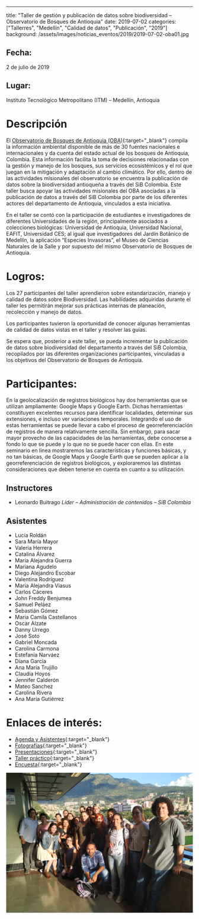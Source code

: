 ---
title:  "Taller de gestión y publicación de datos sobre biodiversidad – Observatorio de Bosques de Antioquia"
date:   2019-07-02
categories: ["Tallerres", "Medellín", "Calidad de datos", "Publicación", "2019"]
background: /assets/images/noticias_eventos/2019/2019-07-02-oba01.jpg

## Fecha:
2 de julio de 2019

## Lugar:
Instituto Tecnológico Metropolitano (ITM) – Medellín, Antioquia

# Descripción

El [Observatorio de Bosques de Antioquia (OBA)](https://observatoriobosquesantioquia.org/){:target="_blank"} compila la información ambiental disponible de más de 30 fuentes nacionales e internacionales y da cuenta del estado actual de los bosques de Antioquia, Colombia. Esta información facilita la toma de decisiones relacionadas con la gestión y manejo de los bosques, sus servicios ecosistémicos y el rol que juegan en la mitigación y adaptación al cambio climático. Por ello, dentro de las actividades misionales del observatorio se encuentra la publicación de datos sobre la biodiversidad antioqueña a través del SiB Colombia. Este taller busca apoyar las actividades misionales del OBA asociadas a la publicación de datos a través del SiB Colombia por parte de los diferentes actores del departamento de Antioquia, vinculados a esta iniciativa.

En el taller se contó con la participación de estudiantes e investigadores de diferentes Universidades de la región, principalmente asociados a colecciones biológicas: Universidad de Antioquia, Universidad Nacional, EAFIT, Universidad CES; al igual que investigadores del Jardín Botánico de Medellín, la aplicación “Especies Invasoras”, el Museo de Ciencias Naturales de la Salle y por supuesto del mismo Observatorio de Bosques de Antioquia.

# Logros:

Los 27 participantes del taller aprendieron sobre estandarización, manejo y calidad de datos sobre Biodiversidad. Las habilidades adquiridas durante el taller les permitirán mejorar sus prácticas internas de planeación, recolección y manejo de datos.

Los participantes tuvieron la oportunidad de conocer algunas herramientas de calidad de datos vistas en el taller y resolver las guías.

Se espera que, posterior a este taller, se pueda incrementar la publicación de datos sobre biodiversidad del departamento a través del SiB Colombia, recopilados por las diferentes organizaciones participantes, vinculadas a los objetivos del Observatorio de Bosques de Antioquia.

# Participantes:

En la geolocalización de registros biológicos hay dos herramientas que se utilizan ampliamente: Google Maps y Google Earth. Dichas herramientas constituyen excelentes recursos para identificar localidades, determinar sus extensiones, e incluso ver variaciones temporales. Integrando el uso de estas herramientas se puede llevar a cabo el proceso de georreferenciación de registros de manera relativamente sencilla. Sin embargo, para sacar mayor provecho de las capacidades de las herramientas, debe conocerse a fondo lo que se puede y lo que no se puede hacer con ellas. En este seminario en línea mostraremos las características y funciones básicas, y no tan básicas, de Google Maps y Google Earth que se pueden aplicar a la georreferenciación de registros biológicos, y exploraremos las distintas consideraciones que deben tenerse en cuenta en cuanto a su utilización.

## Instructores

- Leonardo Buitrago
  *Líder – Administración de contenidos – SiB Colombia*

## Asistentes

 - Lucía Roldán
 - Sara María Mayor
 - Valeria Herrera
 - Catalina Álvarez
 - Maria Alejandra Guerra
 - Mariana Agudelo
 - Diego Alejandro Escobar
 - Valentina Rodríguez
 - Maria Alejandra Viasus
 - Carlos Cáceres
 - John Freddy Benjumea
 - Samuel Peláez
 - Sebastián Gómez
 - Maria Camila Castellanos
 - Oscar Alzate
 - Danny Urrego
 - José Soto
 - Gabriel Moncada
 - Carolina Carmona
 - Estefanía Narváez
 - Diana García
 - Ana María Trujillo
 - Claudia Hoyos
 - Jennifer Calderón
 - Mateo Sanchez
 - Carolina Rivera
 - Ana María Gutiérrez

# Enlaces de interés:

- [Agenda y Asistentes](https://drive.google.com/drive/folders/1Ag4-oZr5AaNCdEr4z6FyYW_mG0d7Yrb7?usp=sharing){:target="_blank"}
- [Fotografías](https://drive.google.com/drive/folders/13odN3NXr3PYL5xAuL4gMFH1-_nyggjst?usp=sharing){:target="_blank"}
- [Presentaciones](https://drive.google.com/drive/folders/1D6WBxuX70knQGxHxKtdUVBRlC5Wa7GUW?usp=sharing){:target="_blank"}
- [Taller práctico](https://drive.google.com/drive/folders/1gsai8-r6jSs3mfssUSWHOB0iCHorQ2OR?usp=sharing){:target="_blank"}
- [Encuesta](https://drive.google.com/file/d/12t0f9ECcnD0IycOZHMLE-wNe619syQgh/view?usp=sharing){:target="_blank"}

![My helpful screenshot](/assets/images/noticias_eventos/2019/2019-07-02-oba02.jpg)
